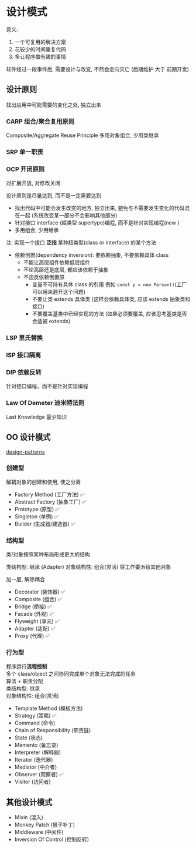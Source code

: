 # 设计模式

意义:

1. 一个可复用的解决方案
2. 花较少的时间重复代码
3. 多让程序做有趣的事情

软件经过一段事件后, 需要设计与改变, 不然会走向灭亡 (后期维护 大于 前期开发)

## 设计原则

找出应用中可能需要的变化之处, 独立出来

### CARP 组合/聚合复用原则

Composite/Aggregate Reuse Principle
多用对象组合, 少用类继承

### SRP 单一职责

### OCP 开闭原则

对扩展开放, 对修改关闭

设计原则是尽量达到, 而不是一定需要达到

- 找出代码中可能会发生改变的地方, 独立出来, 避免与不需要发生变化的代码混在一起 (系统改变某一部分不会影响其他部分)
- 针对接口 interface (超类型 supertype)编程, 而不是针对实现编程(new )
- 多用组合, 少用继承

注: 实现一个接口 **泛指** 某种超类型(class or interface) 的某个方法

- 依赖倒置(dependency inversion): 要依赖抽象, 不要依赖具体 class
    -  不能让高层组件依赖低层组件
    -  不论高层还是底层, 都应该依赖于抽象
    -  不违反依赖倒置原
        + 变量不可持有具体 class 的引用 例如 `const p = new Person()`(工厂可以用来避开这个问题)
        + 不要让类 extends 具体类 (这样会依赖具体类, 应该 extends 抽象类和接口)
        + 不要覆盖基类中已经实现的方法 (如果必须要覆盖, 应该思考基类是否合适被 extends)

### LSP 里氏替换

### ISP 接口隔离

### DIP 依赖反转

针对接口编程，而不是针对实现编程 

### Law Of Demeter 迪米特法则

Last Knowledge 最少知识

## OO 设计模式

[design-patterns](https://refactoringguru.cn/design-patterns#intro-patterns)

### 创建型

解耦对象的创建和使用, 使之分离 

- Factory Method (工厂方法) ✅
- Abstract Factory (抽象工厂) ✅
- Prototype (原型) ✅
- Singleton (单例) ✅
- Builder (生成器/建造器) ✅

### 结构型

类/对象按照某种布局形成更大的结构

类结构型: 继承 (Adapter)
对象结构性: 组合(灵活) 将工作委派给其他对象

加一层, 解除耦合

- Decorator (装饰器) ✅
- Composite (组合) ✅
- Bridge (桥接) ✅
- Facade (外观) ✅
- Flyweight (享元) ✅
- Adapter (适配) ✅
- Proxy (代理) ✅

### 行为型

程序运行**流程控制**  
多个 class/object 之间协同完成单个对象无法完成的任务  
算法 + 职责分配  
类结构型: 继承  
对象结构性: 组合(灵活)  

- Template Method (模板方法)
- Strategy (策略) ✅
- Command (命令)
- Chain of Responsibility (职责链)
- State (状态)
- Memento (备忘录)
- Interpreter (解释器)
- Iterator (迭代器)
- Mediator (中介者)
- Observer (观察者) ✅
- Visitor (访问者)

## 其他设计模式

- Mixin (混入)
- Monkey Patch (猴子补丁)
- Middleware (中间件)
- Inversion Of Control (控制反转)
